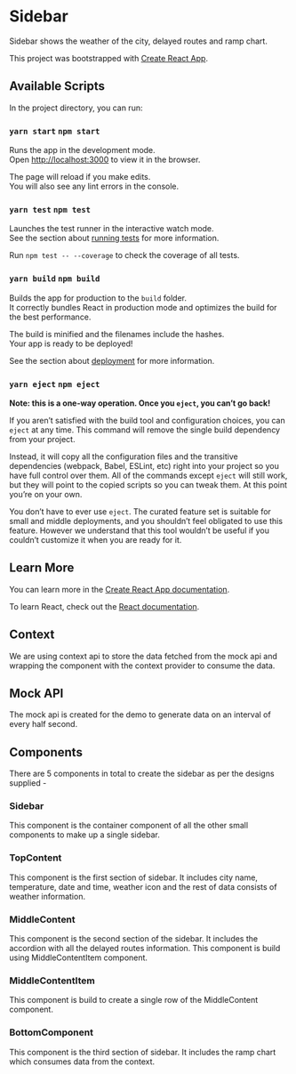 # Sidebar

Sidebar shows the weather of the city, delayed routes and ramp chart.

This project was bootstrapped with [Create React App](https://github.com/facebook/create-react-app).

## Available Scripts

In the project directory, you can run:

### `yarn start` `npm start`

Runs the app in the development mode.\
Open [http://localhost:3000](http://localhost:3000) to view it in the browser.

The page will reload if you make edits.\
You will also see any lint errors in the console.

### `yarn test` `npm test`

Launches the test runner in the interactive watch mode.\
See the section about [running tests](https://facebook.github.io/create-react-app/docs/running-tests) for more information.

Run `npm test -- --coverage` to check the coverage of all tests.

### `yarn build` `npm build`

Builds the app for production to the `build` folder.\
It correctly bundles React in production mode and optimizes the build for the best performance.

The build is minified and the filenames include the hashes.\
Your app is ready to be deployed!

See the section about [deployment](https://facebook.github.io/create-react-app/docs/deployment) for more information.

### `yarn eject` `npm eject`

**Note: this is a one-way operation. Once you `eject`, you can’t go back!**

If you aren’t satisfied with the build tool and configuration choices, you can `eject` at any time. This command will remove the single build dependency from your project.

Instead, it will copy all the configuration files and the transitive dependencies (webpack, Babel, ESLint, etc) right into your project so you have full control over them. All of the commands except `eject` will still work, but they will point to the copied scripts so you can tweak them. At this point you’re on your own.

You don’t have to ever use `eject`. The curated feature set is suitable for small and middle deployments, and you shouldn’t feel obligated to use this feature. However we understand that this tool wouldn’t be useful if you couldn’t customize it when you are ready for it.

## Learn More

You can learn more in the [Create React App documentation](https://facebook.github.io/create-react-app/docs/getting-started).

To learn React, check out the [React documentation](https://reactjs.org/).

## Context

We are using context api to store the data fetched from the mock api and wrapping the component with the context provider to consume the data.

## Mock API

The mock api is created for the demo to generate data on an interval of every half second.

## Components

There are 5 components in total to create the sidebar as per the designs supplied -

### Sidebar

This component is the container component of all the other small components to make up a single sidebar.

### TopContent

This component is the first section of sidebar. It includes city name, temperature, date and time, weather icon and the rest of data consists of weather information.

### MiddleContent

This component is the second section of the sidebar. It includes the accordion with all the delayed routes information. This component is build using MiddleContentItem component.

### MiddleContentItem

This component is build to create a single row of the MiddleContent component.

### BottomComponent

This component is the third section of sidebar. It includes the ramp chart which consumes data from the context.
